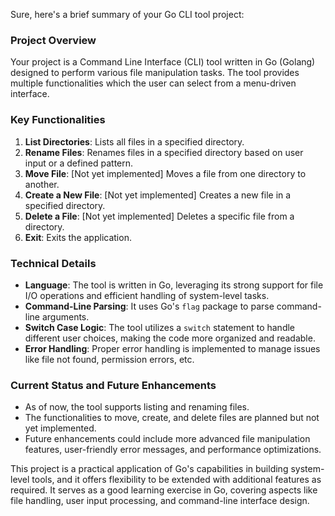 Sure, here's a brief summary of your Go CLI tool project:

### Project Overview

Your project is a Command Line Interface (CLI) tool written in Go (Golang) designed to perform various file manipulation tasks. The tool provides multiple functionalities which the user can select from a menu-driven interface.

### Key Functionalities

1. **List Directories**: Lists all files in a specified directory.
2. **Rename Files**: Renames files in a specified directory based on user input or a defined pattern.
3. **Move File**: [Not yet implemented] Moves a file from one directory to another.
4. **Create a New File**: [Not yet implemented] Creates a new file in a specified directory.
5. **Delete a File**: [Not yet implemented] Deletes a specific file from a directory.
6. **Exit**: Exits the application.

### Technical Details

- **Language**: The tool is written in Go, leveraging its strong support for file I/O operations and efficient handling of system-level tasks.
- **Command-Line Parsing**: It uses Go's `flag` package to parse command-line arguments.
- **Switch Case Logic**: The tool utilizes a `switch` statement to handle different user choices, making the code more organized and readable.
- **Error Handling**: Proper error handling is implemented to manage issues like file not found, permission errors, etc.

### Current Status and Future Enhancements

- As of now, the tool supports listing and renaming files. 
- The functionalities to move, create, and delete files are planned but not yet implemented.
- Future enhancements could include more advanced file manipulation features, user-friendly error messages, and performance optimizations.

This project is a practical application of Go's capabilities in building system-level tools, and it offers flexibility to be extended with additional features as required. It serves as a good learning exercise in Go, covering aspects like file handling, user input processing, and command-line interface design.
